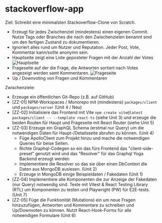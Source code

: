 # stackoverflow-app

Ziel: Schreibt eine minimalsten Stackoverflow-Clone von Scratch.

- Erzeugt für jedes Zwischenziel (mindestens) einen eigenen Commit. Nutze Tags oder Branches die nach den Zwischenzielen benannt sind um den fertigen Zustand zu dokumentieren.
- Ignoriert alles rund um Nutzer und Reputation. Jeder Post, Vote, Kommentar kann/sollte anonymn sein.
- Hauptseite zeigt eine Liste geposteter Fragen mit der Anzahl der Votes ![Hauptseite](Hauptseite.png)
- Frageseite auf der die Frage, die Antworten sortiert nach Votes angezeigt werden samt Kommentaren. ![Frageseite](Frageseite.png)
- Up / Downvoting von Fragen und Kommentaren

Zwischenziele:

- Erzeuge ein öffentlichen Git-Repo (z.B. auf GitHub)
- [ZZ-01] NPM-Workspaces / Monorepo mit (mindestens) `packages/client` und `packages/server` (Unit 4 / Neu)
- [ZZ-02] Initialisiere das Frontend mit Vite `npm create vite@latest packages/client -- --template react-ts` (siehe Unit 3) und erzeuge die beiden Routen für Haupt und Frageseite mit React Router (siehe Unit 5)
- [ZZ-03] Erzeuge ein GraphQL Schema (erstmal nur Query) um die notwendigen Daten für Haupt-/Detailsseite abrufen zu können. (Unit 4)
  - Füge ApolloClient zum Projekt hinzu und mache die notwendigen Queries für beise Seiten.
  - Richte Graphql-Codegen so ein das fürs Frontend das "client-side-preset" genutzt wird und das "Resolver" für das Graphql Yoga Backend erzeugt werden
  - Implementiere die Resolver so das sie über einen DbContext die Daten aus MongoDB auslesen. (Unit 2)
  - Erzeuge in MongoDB einige Beispieldaten / Fakedaten (Unit 1)
- [ZZ-04] Implementiere alle Komponenten die zur Anzeige der Fakedaten (nur Query) notwendig sind. Teste mit Vitest & React Testing Library (RTL) um Komponenten zu testen und Playwright (PW) für E2E-tests. (Unit 7)
- [ZZ-05] Füge die Funktionität (Mutations) ein um neue Fragen hinzuzufügen, Antworten und Kommentare zu schreiben und Up/Downvoten zu können. Nutzt React-Hook-Forms für alle notwendigen Formulare (Unit 6)
